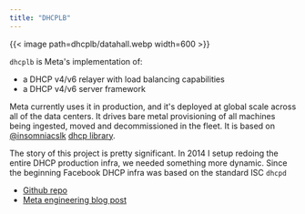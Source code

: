 ```yaml
---
title: "DHCPLB"
---
```


{{< image path=dhcplb/datahall.webp width=600 >}}

`dhcplb` is Meta's implementation of:

- a DHCP v4/v6 relayer with load balancing capabilities
- a DHCP v4/v6 server framework

Meta currently uses it in production, and it's deployed at global scale across all of the data centers.
It drives bare metal provisioning of all machines being ingested, moved and decommissioned in the fleet.
It is based on [@insomniacslk](https://github.com/insomniacslk) [dhcp library](https://github.com/insomniacslk/dhcp).

The story of this project is pretty significant.
In 2014 I setup redoing the entire DHCP production infra, we needed something more dynamic.
Since the beginning Facebook DHCP infra was based on the standard ISC `dhcpd`

- [Github repo](https://github.com/facebookincubator/dhcplb)
- [Meta engineering blog post](https://engineering.fb.com/2016/09/13/data-infrastructure/dhcplb-an-open-source-load-balancer/)
